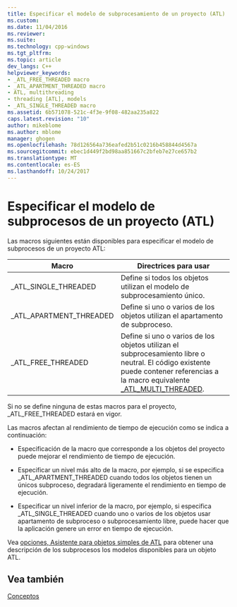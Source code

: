 ```yaml
---
title: Especificar el modelo de subprocesamiento de un proyecto (ATL) | Documentos de Microsoft
ms.custom: 
ms.date: 11/04/2016
ms.reviewer: 
ms.suite: 
ms.technology: cpp-windows
ms.tgt_pltfrm: 
ms.topic: article
dev_langs: C++
helpviewer_keywords:
- _ATL_FREE_THREADED macro
- _ATL_APARTMENT_THREADED macro
- ATL, multithreading
- threading [ATL], models
- _ATL_SINGLE_THREADED macro
ms.assetid: 6b571078-521c-4f3e-9f08-482aa235a822
caps.latest.revision: "10"
author: mikeblome
ms.author: mblome
manager: ghogen
ms.openlocfilehash: 78d126564a736eafed2b51c0216b458844d4567a
ms.sourcegitcommit: ebec1d449f2bd98aa851667c2bfeb7e27ce657b2
ms.translationtype: MT
ms.contentlocale: es-ES
ms.lasthandoff: 10/24/2017
---
```

# <a name="specifying-the-threading-model-for-a-project-atl"></a>Especificar el modelo de subprocesos de un proyecto (ATL)
Las macros siguientes están disponibles para especificar el modelo de subprocesos de un proyecto ATL:  
  
|Macro|Directrices para usar|  
|-----------|--------------------------|  
|_ATL_SINGLE_THREADED|Define si todos los objetos utilizan el modelo de subprocesamiento único.|  
|_ATL_APARTMENT_THREADED|Define si uno o varios de los objetos utilizan el apartamento de subproceso.|  
|_ATL_FREE_THREADED|Define si uno o varios de los objetos utilizan el subprocesamiento libre o neutral. El código existente puede contener referencias a la macro equivalente [_ATL_MULTI_THREADED](reference/compiler-options-macros.md#_atl_multi_threaded).|  
  
 Si no se define ninguna de estas macros para el proyecto, _ATL_FREE_THREADED estará en vigor.  
  
 Las macros afectan al rendimiento de tiempo de ejecución como se indica a continuación:  
  
-   Especificación de la macro que corresponde a los objetos del proyecto puede mejorar el rendimiento de tiempo de ejecución.  
  
-   Especificar un nivel más alto de la macro, por ejemplo, si se especifica _ATL_APARTMENT_THREADED cuando todos los objetos tienen un únicos subproceso, degradará ligeramente el rendimiento en tiempo de ejecución.  
  
-   Especificar un nivel inferior de la macro, por ejemplo, si especifica _ATL_SINGLE_THREADED cuando uno o varios de los objetos usar apartamento de subproceso o subprocesamiento libre, puede hacer que la aplicación genere un error en tiempo de ejecución.  
  
 Vea [opciones, Asistente para objetos simples de ATL](../atl/reference/options-atl-simple-object-wizard.md) para obtener una descripción de los subprocesos los modelos disponibles para un objeto ATL.  
  
## <a name="see-also"></a>Vea también  
 [Conceptos](../atl/active-template-library-atl-concepts.md)

